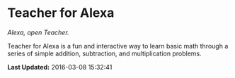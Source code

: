 # Teacher for Alexa
*Alexa, open Teacher.*

Teacher for Alexa is a fun and interactive way to learn basic math through a series of simple addition, subtraction, and multiplication problems.

**Last Updated:** 2016-03-08 15:32:41